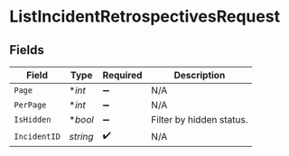 # ListIncidentRetrospectivesRequest


## Fields

| Field                    | Type                     | Required                 | Description              |
| ------------------------ | ------------------------ | ------------------------ | ------------------------ |
| `Page`                   | **int*                   | :heavy_minus_sign:       | N/A                      |
| `PerPage`                | **int*                   | :heavy_minus_sign:       | N/A                      |
| `IsHidden`               | **bool*                  | :heavy_minus_sign:       | Filter by hidden status. |
| `IncidentID`             | *string*                 | :heavy_check_mark:       | N/A                      |